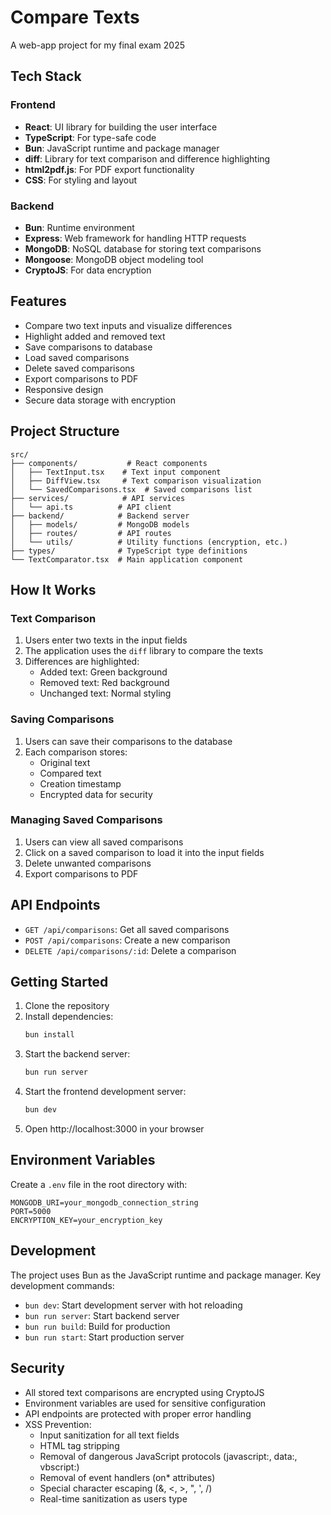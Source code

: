 # Compare Texts

A web-app project for my final exam 2025

## Tech Stack

### Frontend
- **React**: UI library for building the user interface
- **TypeScript**: For type-safe code
- **Bun**: JavaScript runtime and package manager
- **diff**: Library for text comparison and difference highlighting
- **html2pdf.js**: For PDF export functionality
- **CSS**: For styling and layout

### Backend
- **Bun**: Runtime environment
- **Express**: Web framework for handling HTTP requests
- **MongoDB**: NoSQL database for storing text comparisons
- **Mongoose**: MongoDB object modeling tool
- **CryptoJS**: For data encryption

## Features

- Compare two text inputs and visualize differences
- Highlight added and removed text
- Save comparisons to database
- Load saved comparisons
- Delete saved comparisons
- Export comparisons to PDF
- Responsive design
- Secure data storage with encryption

## Project Structure

```
src/
├── components/           # React components
│   ├── TextInput.tsx    # Text input component
│   ├── DiffView.tsx     # Text comparison visualization
│   └── SavedComparisons.tsx  # Saved comparisons list
├── services/            # API services
│   └── api.ts          # API client
├── backend/            # Backend server
│   ├── models/         # MongoDB models
│   ├── routes/         # API routes
│   └── utils/          # Utility functions (encryption, etc.)
├── types/              # TypeScript type definitions
└── TextComparator.tsx  # Main application component
```

## How It Works

### Text Comparison
1. Users enter two texts in the input fields
2. The application uses the `diff` library to compare the texts
3. Differences are highlighted:
   - Added text: Green background
   - Removed text: Red background
   - Unchanged text: Normal styling

### Saving Comparisons
1. Users can save their comparisons to the database
2. Each comparison stores:
   - Original text
   - Compared text
   - Creation timestamp
   - Encrypted data for security

### Managing Saved Comparisons
1. Users can view all saved comparisons
2. Click on a saved comparison to load it into the input fields
3. Delete unwanted comparisons
4. Export comparisons to PDF

## API Endpoints

- `GET /api/comparisons`: Get all saved comparisons
- `POST /api/comparisons`: Create a new comparison
- `DELETE /api/comparisons/:id`: Delete a comparison

## Getting Started

1. Clone the repository
2. Install dependencies:
   ```bash
   bun install
   ```
3. Start the backend server:
   ```bash
   bun run server
   ```
4. Start the frontend development server:
   ```bash
   bun dev
   ```
5. Open http://localhost:3000 in your browser

## Environment Variables

Create a `.env` file in the root directory with:
```
MONGODB_URI=your_mongodb_connection_string
PORT=5000
ENCRYPTION_KEY=your_encryption_key
```

## Development

The project uses Bun as the JavaScript runtime and package manager. Key development commands:

- `bun dev`: Start development server with hot reloading
- `bun run server`: Start backend server
- `bun run build`: Build for production
- `bun run start`: Start production server

## Security

- All stored text comparisons are encrypted using CryptoJS
- Environment variables are used for sensitive configuration
- API endpoints are protected with proper error handling
- XSS Prevention:
  - Input sanitization for all text fields
  - HTML tag stripping
  - Removal of dangerous JavaScript protocols (javascript:, data:, vbscript:)
  - Removal of event handlers (on* attributes)
  - Special character escaping (&, <, >, ", ', /)
  - Real-time sanitization as users type